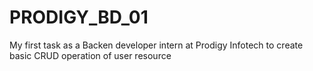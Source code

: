 # PRODIGY_BD_01
My first task as a Backen developer intern at Prodigy Infotech to create basic CRUD operation of user resource 
